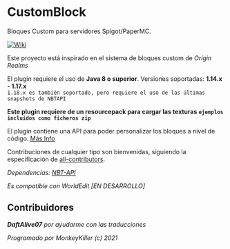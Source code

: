 # CustomBlock

Bloques Custom para servidores Spigot/PaperMC.

[![Wiki](https://img.shields.io/badge/-wiki-blue)](https://github.com/MMonkeyKiller/CustomBlocks/wiki/ES_Home)

Este proyecto está inspirado en el sistema de bloques custom de _Origin Realms_

El plugin requiere el uso de **Java 8 o superior**. Versiones soportadas: **1.14.x - 1.17.x**\
`1.18.x es también soportado, pero requiere el uso de las últimas snapshots de NBTAPI`

**Este plugin requiere de un resourcepack para cargar las texturas `ejemplos incluidos como ficheros zip`**

El plugin contiene una API para poder personalizar los bloques a nivel de
código. [Más Info](https://github.com/MMonkeyKiller/CustomBlocks/wiki/ES_UsingTheAPI)

Contribuciones de cualquier tipo son bienvenidas, siguiendo la especificación
de [all-contributors](https://allcontributors.org/).

_Dependencias: [NBT-API](https://www.spigotmc.org/resources/nbt-api.7939/)_

_Es compatible con WorldEdit [EN DESARROLLO]_

## Contribuidores

_**DaftAlive07** por ayudarme con las traducciones_

_Programado por MonkeyKiller (c) 2021_
